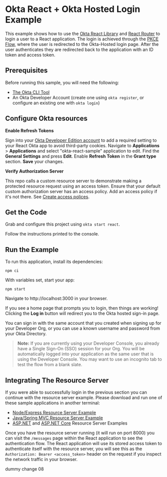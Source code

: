 # Okta React + Okta Hosted Login Example

This example shows how to use the [Okta React Library][] and [React Router](https://github.com/ReactTraining/react-router) to login a user to a React application.  The login is achieved through the [PKCE Flow][], where the user is redirected to the Okta-Hosted login page.  After the user authenticates they are redirected back to the application with an ID token and access token.

## Prerequisites

Before running this sample, you will need the following:

* [The Okta CLI Tool](https://github.com/okta/okta-cli#installation)
* An Okta Developer Account (create one using `okta register`, or configure an existing one with `okta login`)

## Configure Okta resources

**Enable Refresh Tokens**

Sign into your [Okta Developer Edition account](https://developer.okta.com/login/) to add a required setting to your React Okta app to avoid third-party cookies. Navigate to **Applications** > **Applications** and select "okta-react-sample" application to edit. Find the **General Settings** and press **Edit**. Enable **Refresh Token** in the **Grant type** section. **Save** your changes.

**Verify Authorization Server**

This repo calls a custom resource server to demonstrate making a protected resource request using an access token. Ensure that your default custom authorization server has an access policy. Add an access policy if it's not there. See [Create access polices](https://help.okta.com/okta_help.htm?type=oie&id=ext-create-access-policies).

## Get the Code

Grab and configure this project using `okta start react`.

Follow the instructions printed to the console.

## Run the Example

To run this application, install its dependencies:

```
npm ci
```

With variables set, start your app:

```
npm start
```

Navigate to http://localhost:3000 in your browser.

If you see a home page that prompts you to login, then things are working!  Clicking the **Log in** button will redirect you to the Okta hosted sign-in page.

You can sign in with the same account that you created when signing up for your Developer Org, or you can use a known username and password from your Okta Directory.

> **Note:** If you are currently using your Developer Console, you already have a Single Sign-On (SSO) session for your Org.  You will be automatically logged into your application as the same user that is using the Developer Console.  You may want to use an incognito tab to test the flow from a blank slate.

## Integrating The Resource Server

If you were able to successfully login in the previous section you can continue with the resource server example. Please download and run one of these sample applications in another terminal:

* [Node/Express Resource Server Example](https://github.com/okta/samples-nodejs-express-4/tree/master/resource-server)
* [Java/Spring MVC Resource Server Example](https://github.com/okta/samples-java-spring/tree/master/resource-server)
* [ASP.NET](https://github.com/okta/samples-aspnet/tree/master/resource-server) and [ASP.NET Core](https://github.com/okta/samples-aspnetcore/tree/master/samples-aspnetcore-3x/resource-server) Resource Server Examples

Once you have the resource server running (it will run on port 8000) you can visit the `/messages` page within the React application to see the authentication flow. The React application will use its stored access token to authenticate itself with the resource server, you will see this as the `Authorization: Bearer <access_token>` header on the request if you inspect the network traffic in your browser.

[Okta React Library]: https://github.com/okta/okta-react
[OIDC SPA Setup Instructions]: https://developer.okta.com/docs/guides/sign-into-spa/react/before-you-begin
[PKCE Flow]: https://developer.okta.com/docs/guides/implement-auth-code-pkce
[Okta Sign In Widget]: https://github.com/okta/okta-signin-widget

dummy change 08
